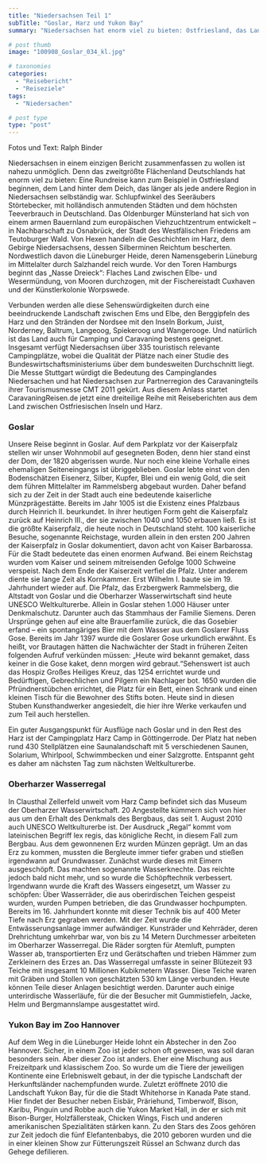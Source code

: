 ```yaml
---
title: "Niedersachsen Teil 1"
subTitle: "Goslar, Harz und Yukon Bay"
summary: "Niedersachsen hat enorm viel zu bieten: Ostfriesland, das Land hinter dem Deich. Osnabrück, die Stadt des Westfälischen Friedens. Der Harz, das Gebirge Niedersachsens. Die Lüneburger Heide und das „Nasse Dreieck“ zwischen Elbe- und Wesermündung, von Mooren durchzogen, mit der Künstlerkolonie Worpswede.}"

# post thumb
image: "100908_Goslar_034_kl.jpg"

# taxonomies
categories: 
  - "Reisebericht"
  - "Reiseziele"
tags:
  - "Niedersachen"

# post type
type: "post"
---
```


Fotos und Text: Ralph Binder

Niedersachsen in einem einzigen Bericht zusammenfassen zu wollen ist nahezu unmöglich. Denn das zweitgrößte Flächenland Deutschlands hat enorm viel zu bieten: Eine Rundreise kann zum Beispiel in Ostfriesland beginnen, dem Land hinter dem Deich, das länger als jede andere Region in Niedersachsen selbständig war. Schlupfwinkel des Seeräubers Störtebecker, mit holländisch anmutenden Städten und dem höchsten Teeverbrauch in Deutschland. Das Oldenburger Münsterland hat sich von einem armen Bauernland zum europäischen Viehzuchtzentrum entwickelt – in Nachbarschaft zu Osnabrück, der Stadt des Westfälischen Friedens am Teutoburger Wald. Von Hexen handeln die Geschichten im Harz, dem Gebirge Niedersachsens, dessen Silberminen Reichtum bescherten. Nordwestlich davon die Lüneburger Heide, deren Namensgeberin Lüneburg im Mittelalter durch Salzhandel reich wurde. Vor den Toren Hamburgs beginnt das „Nasse Dreieck“: Flaches Land zwischen Elbe- und Wesermündung, von Mooren durchzogen, mit der Fischereistadt Cuxhaven und der Künstlerkolonie Worpswede.   

 Verbunden werden alle diese Sehenswürdigkeiten durch eine beeindruckende Landschaft zwischen Ems und Elbe, den Berggipfeln des Harz und den Stränden der Nordsee mit den Inseln Borkum, Juist, Norderney, Baltrum, Langeoog, Spiekeroog und Wangerooge. Und natürlich ist das Land auch für Camping und Caravaning bestens geeignet. Insgesamt verfügt Niedersachsen über 335 touristisch relevante Campingplätze, wobei die Qualität der Plätze nach einer Studie des Bundeswirtschaftsministeriums über dem bundesweiten Durchschnitt liegt. Die Messe Stuttgart würdigt die Bedeutung des Campinglandes Niedersachen und hat Niedersachsen zur Partnerregion des Caravaningteils ihrer Tourismusmesse CMT 2011 gekürt. Aus diesem Anlass startet CaravaningReisen.de jetzt eine dreiteilige Reihe mit Reiseberichten aus dem Land zwischen Ostfriesischen Inseln und Harz.  

### Goslar

Unsere Reise beginnt in Goslar. Auf dem Parkplatz vor der Kaiserpfalz stellen wir unser Wohnmobil auf gesegneten Boden, denn hier stand einst der Dom, der 1820 abgerissen wurde. Nur noch eine kleine Vorhalle eines ehemaligen Seiteneingangs ist übriggeblieben. Goslar lebte einst von den Bodenschätzen Eisenerz, Silber, Kupfer, Blei und ein wenig Gold, die seit dem führen Mittelalter im Rammelsberg abgebaut wurden. Daher befand sich zu der Zeit in der Stadt auch eine bedeutende kaiserliche Münzprägestätte. Bereits im Jahr 1005 ist die Existenz eines Pfalzbaus durch Heinrich II. beurkundet. In ihrer heutigen Form geht die Kaiserpfalz zurück auf Heinrich III., der sie zwischen 1040 und 1050 erbauen ließ. Es ist die größte Kaiserpfalz, die heute noch in Deutschland steht. 100 kaiserliche Besuche, sogenannte Reichstage, wurden allein in den ersten 200 Jahren der Kaiserpfalz in Goslar dokumentiert, davon acht von Kaiser Barbarossa. Für die Stadt bedeutete das einen enormen Aufwand. Bei einem Reichstag wurden vom Kaiser und seinem mitreisenden Gefolge 1000 Schweine verspeist. Nach dem Ende der Kaiserzeit verfiel die Pfalz. Unter anderem diente sie lange Zeit als Kornkammer. Erst Wilhelm I. baute sie im 19. Jahrhundert wieder auf. Die Pfalz, das Erzbergwerk Rammelsberg, die Altstadt von Goslar und die Oberharzer Wasserwirtschaft sind heute UNESCO Weltkulturerbe. Allein in Goslar stehen 1.000 Häuser unter Denkmalschutz. Darunter auch das Stammhaus der Familie Siemens. Deren Ursprünge gehen auf eine alte Brauerfamilie zurück, die das Gosebier erfand – ein spontangäriges Bier mit dem Wasser aus dem Goslarer Fluss Gose. Bereits im Jahr 1397 wurde die Goslarer Gose urkundlich erwähnt. Es heißt, vor Brautagen hätten die Nachwächter der Stadt in früheren Zeiten folgenden Aufruf verkünden müssen: „Heute wird bekannt gemaket, dass keiner in die Gose kaket, denn morgen wird gebraut.“Sehenswert ist auch das Hospiz Großes Heiliges Kreuz, das 1254 errichtet wurde und Bedürftigen, Gebrechlichen und Pilgern ein Nachlager bot. 1650 wurden die Pfründnerstübchen errichtet, die Platz für ein Bett, einen Schrank und einen kleinen Tisch für die Bewohner des Stifts boten. Heute sind in diesen Stuben Kunsthandwerker angesiedelt, die hier ihre Werke verkaufen und zum Teil auch herstellen.  

 Ein guter Ausgangspunkt für Ausflüge nach Goslar und in den Rest des Harz ist der Campingplatz Harz Camp in Göttingerrode. Der Platz hat neben rund 430 Stellplätzen eine Saunalandschaft mit 5 verschiedenen Saunen, Solarium, Whirlpool, Schwimmbecken und einer Salzgrotte. Entspannt geht es daher am nächsten Tag zum nächsten Weltkulturerbe.  

### Oberharzer Wasserregal

In Clausthal Zellerfeld unweit vom Harz Camp befindet sich das Museum der Oberharzer Wasserwirtschaft. 20 Angestellte kümmern sich von hier aus um den Erhalt des Denkmals des Bergbaus, das seit 1. August 2010 auch UNESCO Weltkulturerbe ist. Der Ausdruck „Regal“ kommt vom lateinischen Begriff lex regis, das königliche Recht, in diesem Fall zum Bergbau. Aus dem gewonnenen Erz wurden Münzen geprägt. Um an das Erz zu kommen, mussten die Bergleute immer tiefer graben und stießen irgendwann auf Grundwasser. Zunächst wurde dieses mit Eimern ausgeschöpft. Das machten sogenannte Wasserknechte. Das reichte jedoch bald nicht mehr, und so wurde die Schöpftechnik verbessert. Irgendwann wurde die Kraft des Wassers eingesetzt, um Wasser zu schöpfen: Über Wasserräder, die aus oberirdischen Teichen gespeist wurden, wurden Pumpen betrieben, die das Grundwasser hochpumpten. Bereits im 16. Jahrhundert konnte mit dieser Technik bis auf 400 Meter Tiefe nach Erz gegraben werden. Mit der Zeit wurde die Entwässerungsanlage immer aufwändiger. Kunsträder und Kehrräder, deren Drehrichtung umkehrbar war, von bis zu 14 Metern Durchmesser arbeiteten im Oberharzer Wasserregal. Die Räder sorgten für Atemluft, pumpten Wasser ab, transportierten Erz und Gerätschaften und trieben Hämmer zum Zerkleinern des Erzes an. Das Wasserregal umfasste in seiner Blütezeit 93 Teiche mit insgesamt 10 Millionen Kubikmetern Wasser. Diese Teiche waren mit Gräben und Stollen von geschätzten 530 km Länge verbunden. Heute können Teile dieser Anlagen besichtigt werden. Darunter auch einige unterirdische Wasserläufe, für die der Besucher mit Gummistiefeln, Jacke, Helm und Bergmannslampe ausgestattet wird.  

### Yukon Bay im Zoo Hannover

Auf dem Weg in die Lüneburger Heide lohnt ein Abstecher in den Zoo Hannover. Sicher, in einem Zoo ist jeder schon oft gewesen, was soll daran besonders sein. Aber dieser Zoo ist anders. Eher eine Mischung aus Freizeitpark und klassischem Zoo. So wurde um die Tiere der jeweiligen Kontinente eine Erlebniswelt gebaut, in der die typische Landschaft der Herkunftsländer nachempfunden wurde. Zuletzt eröffnete 2010 die Landschaft Yukon Bay, für die die Stadt Whitehorse in Kanada Pate stand. Hier findet der Besucher neben Eisbär, Präriehund, Timberwolf, Bison, Karibu, Pinguin und Robbe auch die Yukon Market Hall, in der er sich mit Bison-Burger, Holzfällersteak, Chicken Wings, Fisch und anderen amerikanischen Spezialitäten stärken kann. Zu den Stars des Zoos gehören zur Zeit jedoch die fünf Elefantenbabys, die 2010 geboren wurden und die in einer kleinen Show zur Fütterungszeit Rüssel an Schwanz durch das Gehege defilieren.